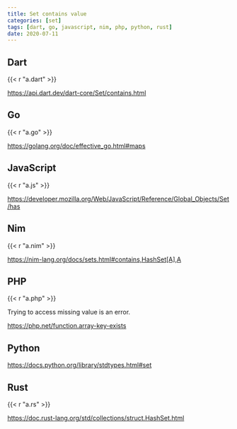 ```yaml
---
title: Set contains value
categories: [set]
tags: [dart, go, javascript, nim, php, python, rust]
date: 2020-07-11
---
```


## Dart

{{< r "a.dart" >}}

<https://api.dart.dev/dart-core/Set/contains.html>

## Go

{{< r "a.go" >}}

<https://golang.org/doc/effective_go.html#maps>

## JavaScript

{{< r "a.js" >}}

<https://developer.mozilla.org/Web/JavaScript/Reference/Global_Objects/Set/has>

## Nim

{{< r "a.nim" >}}

<https://nim-lang.org/docs/sets.html#contains,HashSet[A],A>

## PHP

{{< r "a.php" >}}

Trying to access missing value is an error.

<https://php.net/function.array-key-exists>

## Python

<https://docs.python.org/library/stdtypes.html#set>

## Rust

{{< r "a.rs" >}}

<https://doc.rust-lang.org/std/collections/struct.HashSet.html>
